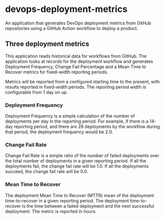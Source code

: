 # devops-deployment-metrics

An application that generates DevOps deployment metrics from GitHub repositories using a GitHub Action workflow to deploy a product.

## Three deployment metrics

This application reads historical data for workflows from GitHub. The application looks at records for the deployment workflow
and generates Deployment Frequency, Change Fail Percentage and a Mean Time to Recover metrics for fixed-width reporting periods.

Metrics will be reported from a configured starting time to the present, with results reported in fixed-width periods.
The reporting period width is configurable from 1 day on up.

### Deployment Frequency

Deployment Frequency is a simple calculation of the number of deployments per day in the reporting period. For example,
if there is a 14-day reporting period, and there are 28 deployments by the workflow during that period, the deployment
frequency would be 2.0.

### Change Fail Rate

Change Fail Rate is a simple ratio of the number of failed deployments over the total number of deployments in a given
reporting period. If all the deployments fail, the change fail rate will be 1.0. If all the deployments succeed,
the change fail rate will be 0.0.

### Mean Time to Recover

The deployment Mean Time to Recover (MTTR) mean of the deployment time-to-recover in a given reporting period.
The deployment time-to-recover is the time between a failed deployment and the next successful deployment. The
metric is reported in hours.
